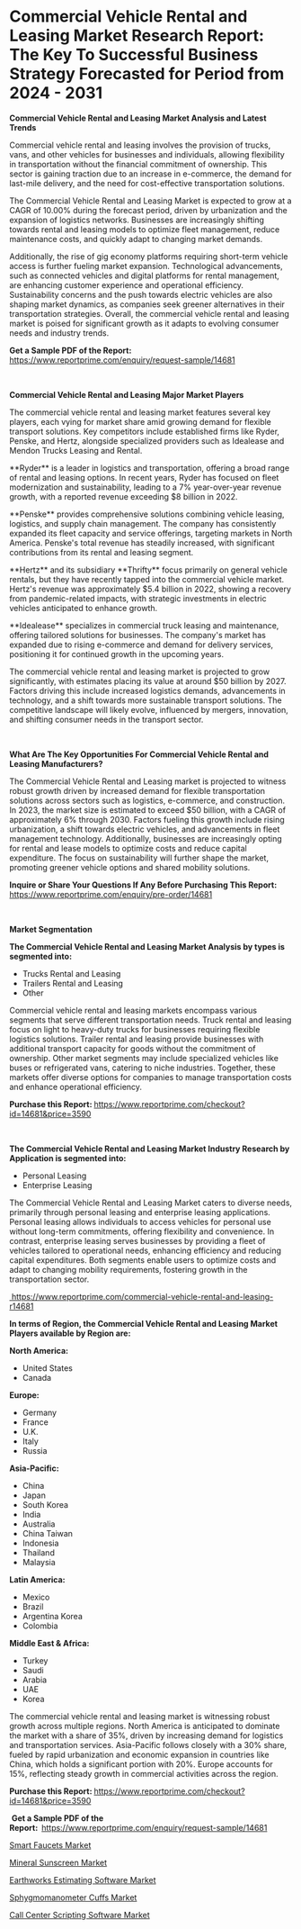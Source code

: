 <p><h1>Commercial Vehicle Rental and Leasing Market Research Report: The Key To Successful Business Strategy Forecasted for Period from 2024 - 2031</h1></p><p><strong>Commercial Vehicle Rental and Leasing Market Analysis and Latest Trends</strong></p>
<p><p>Commercial vehicle rental and leasing involves the provision of trucks, vans, and other vehicles for businesses and individuals, allowing flexibility in transportation without the financial commitment of ownership. This sector is gaining traction due to an increase in e-commerce, the demand for last-mile delivery, and the need for cost-effective transportation solutions. </p><p>The Commercial Vehicle Rental and Leasing Market is expected to grow at a CAGR of 10.00% during the forecast period, driven by urbanization and the expansion of logistics networks. Businesses are increasingly shifting towards rental and leasing models to optimize fleet management, reduce maintenance costs, and quickly adapt to changing market demands. </p><p>Additionally, the rise of gig economy platforms requiring short-term vehicle access is further fueling market expansion. Technological advancements, such as connected vehicles and digital platforms for rental management, are enhancing customer experience and operational efficiency. Sustainability concerns and the push towards electric vehicles are also shaping market dynamics, as companies seek greener alternatives in their transportation strategies. Overall, the commercial vehicle rental and leasing market is poised for significant growth as it adapts to evolving consumer needs and industry trends.</p></p>
<p><strong>Get a Sample PDF of the Report:&nbsp;</strong> <a href="https://www.reportprime.com/enquiry/request-sample/14681?utm_campaign=9&utm_medium=2&utm_source=Github&utm_content=ia&utm_term=16112024&utm_id=commercial-vehicle-rental-and-leasing">https://www.reportprime.com/enquiry/request-sample/14681</a></p>
<p>&nbsp;</p>
<p><strong>Commercial Vehicle Rental and Leasing Major Market Players</strong></p>
<p><p>The commercial vehicle rental and leasing market features several key players, each vying for market share amid growing demand for flexible transport solutions. Key competitors include established firms like Ryder, Penske, and Hertz, alongside specialized providers such as Idealease and Mendon Trucks Leasing and Rental.</p><p>**Ryder** is a leader in logistics and transportation, offering a broad range of rental and leasing options. In recent years, Ryder has focused on fleet modernization and sustainability, leading to a 7% year-over-year revenue growth, with a reported revenue exceeding $8 billion in 2022.</p><p>**Penske** provides comprehensive solutions combining vehicle leasing, logistics, and supply chain management. The company has consistently expanded its fleet capacity and service offerings, targeting markets in North America. Penske's total revenue has steadily increased, with significant contributions from its rental and leasing segment.</p><p>**Hertz** and its subsidiary **Thrifty** focus primarily on general vehicle rentals, but they have recently tapped into the commercial vehicle market. Hertz's revenue was approximately $5.4 billion in 2022, showing a recovery from pandemic-related impacts, with strategic investments in electric vehicles anticipated to enhance growth. </p><p>**Idealease** specializes in commercial truck leasing and maintenance, offering tailored solutions for businesses. The company's market has expanded due to rising e-commerce and demand for delivery services, positioning it for continued growth in the upcoming years.</p><p>The commercial vehicle rental and leasing market is projected to grow significantly, with estimates placing its value at around $50 billion by 2027. Factors driving this include increased logistics demands, advancements in technology, and a shift towards more sustainable transport solutions. The competitive landscape will likely evolve, influenced by mergers, innovation, and shifting consumer needs in the transport sector.</p></p>
<p>&nbsp;</p>
<p><strong>What Are The Key Opportunities For Commercial Vehicle Rental and Leasing Manufacturers?</strong></p>
<p><p>The Commercial Vehicle Rental and Leasing market is projected to witness robust growth driven by increased demand for flexible transportation solutions across sectors such as logistics, e-commerce, and construction. In 2023, the market size is estimated to exceed $50 billion, with a CAGR of approximately 6% through 2030. Factors fueling this growth include rising urbanization, a shift towards electric vehicles, and advancements in fleet management technology. Additionally, businesses are increasingly opting for rental and lease models to optimize costs and reduce capital expenditure. The focus on sustainability will further shape the market, promoting greener vehicle options and shared mobility solutions.</p></p>
<p><strong>Inquire or Share Your Questions If Any Before Purchasing This Report:</strong> <a href="https://www.reportprime.com/enquiry/pre-order/14681?utm_campaign=9&utm_medium=2&utm_source=Github&utm_content=ia&utm_term=16112024&utm_id=commercial-vehicle-rental-and-leasing">https://www.reportprime.com/enquiry/pre-order/14681</a></p>
<p>&nbsp;</p>
<p><strong>Market Segmentation</strong></p>
<p><strong>The Commercial Vehicle Rental and Leasing Market Analysis by types is segmented into:</strong></p>
<p><ul><li>Trucks Rental and Leasing</li><li>Trailers Rental and Leasing</li><li>Other</li></ul></p>
<p><p>Commercial vehicle rental and leasing markets encompass various segments that serve different transportation needs. Truck rental and leasing focus on light to heavy-duty trucks for businesses requiring flexible logistics solutions. Trailer rental and leasing provide businesses with additional transport capacity for goods without the commitment of ownership. Other market segments may include specialized vehicles like buses or refrigerated vans, catering to niche industries. Together, these markets offer diverse options for companies to manage transportation costs and enhance operational efficiency.</p></p>
<p><strong>Purchase this Report:&nbsp;</strong><a href="https://www.reportprime.com/checkout?id=14681&price=3590&utm_campaign=9&utm_medium=2&utm_source=Github&utm_content=ia&utm_term=16112024&utm_id=commercial-vehicle-rental-and-leasing">https://www.reportprime.com/checkout?id=14681&price=3590</a></p>
<p>&nbsp;</p>
<p><strong>The Commercial Vehicle Rental and Leasing Market Industry Research by Application is segmented into:</strong></p>
<p><ul><li>Personal Leasing</li><li>Enterprise Leasing</li></ul></p>
<p><p>The Commercial Vehicle Rental and Leasing Market caters to diverse needs, primarily through personal leasing and enterprise leasing applications. Personal leasing allows individuals to access vehicles for personal use without long-term commitments, offering flexibility and convenience. In contrast, enterprise leasing serves businesses by providing a fleet of vehicles tailored to operational needs, enhancing efficiency and reducing capital expenditures. Both segments enable users to optimize costs and adapt to changing mobility requirements, fostering growth in the transportation sector.</p></p>
<p><a href="https://www.reportprime.com/commercial-vehicle-rental-and-leasing-r14681?utm_campaign=9&utm_medium=2&utm_source=Github&utm_content=ia&utm_term=16112024&utm_id=commercial-vehicle-rental-and-leasing">&nbsp;https://www.reportprime.com/commercial-vehicle-rental-and-leasing-r14681</a></p>
<p><strong>In terms of Region, the Commercial Vehicle Rental and Leasing Market Players available by Region are:</strong></p>
<p>
    <p> <strong> North America: </strong>
        <ul>
            <li>United States</li>
            <li>Canada</li>
        </ul>
        </p> 
    <p> <strong> Europe: </strong>
        <ul>
            <li>Germany</li>
            <li>France</li>
            <li>U.K.</li>
            <li>Italy</li>
            <li>Russia</li>
        </ul>
        </p> 
    <p> <strong> Asia-Pacific: </strong>
        <ul>
            <li>China</li>
            <li>Japan</li>
            <li>South Korea</li>
            <li>India</li>
            <li>Australia</li>
            <li>China Taiwan</li>
            <li>Indonesia</li>
            <li>Thailand</li>
            <li>Malaysia</li>
        </ul>
        </p> 
    <p> <strong> Latin America: </strong>
        <ul>
            <li>Mexico</li>
            <li>Brazil</li>
            <li>Argentina Korea</li>
            <li>Colombia</li>
        </ul>
        </p> 
    <p> <strong> Middle East & Africa: </strong>
        <ul>
            <li>Turkey</li>
            <li>Saudi</li>
            <li>Arabia</li>
            <li>UAE</li>
            <li>Korea</li>
        </ul>
    </p>
    </p>
<p><p>The commercial vehicle rental and leasing market is witnessing robust growth across multiple regions. North America is anticipated to dominate the market with a share of 35%, driven by increasing demand for logistics and transportation services. Asia-Pacific follows closely with a 30% share, fueled by rapid urbanization and economic expansion in countries like China, which holds a significant portion with 20%. Europe accounts for 15%, reflecting steady growth in commercial activities across the region.</p></p>
<p><strong>Purchase this Report: </strong><a href="https://www.reportprime.com/checkout?id=14681&price=3590&utm_campaign=9&utm_medium=2&utm_source=Github&utm_content=ia&utm_term=16112024&utm_id=commercial-vehicle-rental-and-leasing">https://www.reportprime.com/checkout?id=14681&price=3590</a></p>
<p>&nbsp;<strong>Get a Sample PDF of the Report:&nbsp;&nbsp;</strong><a href="https://www.reportprime.com/enquiry/request-sample/14681?utm_campaign=9&utm_medium=2&utm_source=Github&utm_content=ia&utm_term=16112024&utm_id=commercial-vehicle-rental-and-leasing">https://www.reportprime.com/enquiry/request-sample/14681</a></p>
<p><strong></strong></p>
<p><p><a href="https://www.linkedin.com/pulse/smart-faucets-market-growth-outlook-from-2024-2031-projecting-khhec?utm_campaign=9&utm_medium=2&utm_source=Github&utm_content=ia&utm_term=16112024&utm_id=commercial-vehicle-rental-and-leasing">Smart Faucets Market</a></p><p><a href="https://www.linkedin.com/pulse/mineral-sunscreen-market-ecosystem-competitive-landscape-strategic-husqc?utm_campaign=9&utm_medium=2&utm_source=Github&utm_content=ia&utm_term=16112024&utm_id=commercial-vehicle-rental-and-leasing">Mineral Sunscreen Market</a></p><p><a href="https://github.com/marloy8/Market-Research-Report-List-6/blob/main/earthworks-estimating-software-market.md?utm_campaign=9&utm_medium=2&utm_source=Github&utm_content=ia&utm_term=16112024&utm_id=commercial-vehicle-rental-and-leasing">Earthworks Estimating Software Market</a></p><p><a href="https://issuu.com/reportprime-2/docs/sphygmomanometer-cuffs-market-size-_947c9bd55717ba?utm_campaign=9&utm_medium=2&utm_source=Github&utm_content=ia&utm_term=16112024&utm_id=commercial-vehicle-rental-and-leasing">Sphygmomanometer Cuffs Market</a></p><p><a href="https://github.com/WillieWoodard/Market-Research-Report-List-7/blob/main/call-center-scripting-software-market.md?utm_campaign=9&utm_medium=2&utm_source=Github&utm_content=ia&utm_term=16112024&utm_id=commercial-vehicle-rental-and-leasing">Call Center Scripting Software Market</a></p></p>